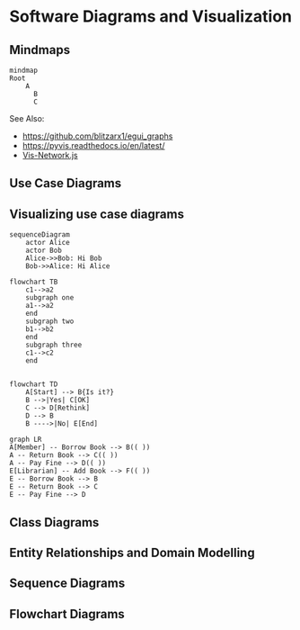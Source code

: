 # Software Diagrams and Visualization


## Mindmaps

```mermaid
mindmap
Root
    A
      B
      C
```

See Also:

- https://github.com/blitzarx1/egui_graphs
- https://pyvis.readthedocs.io/en/latest/
- [Vis-Network.js](https://github.com/visjs/vis-network)

## Use Case Diagrams

##

## Visualizing use case diagrams


```mermaid
sequenceDiagram
    actor Alice
    actor Bob
    Alice->>Bob: Hi Bob
    Bob->>Alice: Hi Alice
```
```mermaid
flowchart TB
    c1-->a2
    subgraph one
    a1-->a2
    end
    subgraph two
    b1-->b2
    end
    subgraph three
    c1-->c2
    end
```

```mermaid

flowchart TD
    A[Start] --> B{Is it?}
    B -->|Yes| C[OK]
    C --> D[Rethink]
    D --> B
    B ---->|No| E[End]
```

```mermaid
graph LR
A[Member] -- Borrow Book --> B(( ))
A -- Return Book --> C(( ))
A -- Pay Fine --> D(( ))
E[Librarian] -- Add Book --> F(( ))
E -- Borrow Book --> B
E -- Return Book --> C
E -- Pay Fine --> D
```






## Class Diagrams

## Entity Relationships and Domain Modelling

## Sequence Diagrams

## Flowchart Diagrams
